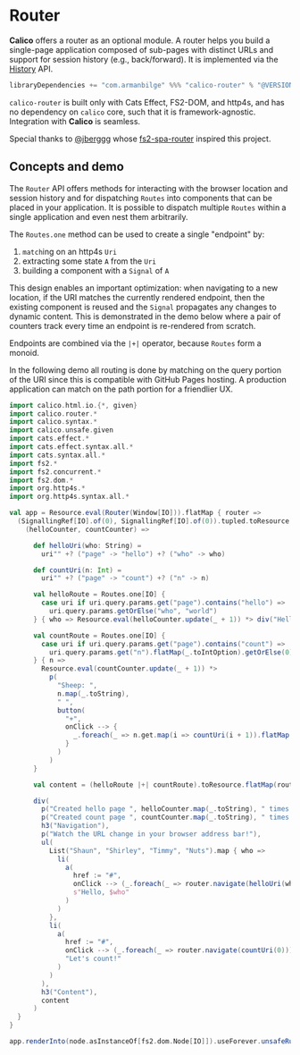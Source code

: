# Router

**Calico** offers a router as an optional module. A router helps you build a single-page application composed of sub-pages with distinct URLs and support for session history (e.g., back/forward). It is implemented via the [History](https://developer.mozilla.org/en-US/docs/Web/API/History) API.

```scala
libraryDependencies += "com.armanbilge" %%% "calico-router" % "@VERSION@"
```

`calico-router` is built only with Cats Effect, FS2-DOM, and http4s, and has no dependency on `calico` core, such that it is framework-agnostic. Integration with **Calico** is seamless.

Special thanks to [@jberggg](https://github.com/jberggg) whose [fs2-spa-router](https://github.com/jberggg/fs2-spa-router) inspired this project.

## Concepts and demo

The `Router` API offers methods for interacting with the browser location and session history and for dispatching `Routes` into components that can be placed in your application. It is possible to dispatch multiple `Routes` within a single application and even nest them arbitrarily.

The `Routes.one` method can be used to create a single "endpoint" by:

1. `match`ing on an http4s `Uri`
2. extracting some state `A` from the `Uri`
3. building a component with a `Signal` of `A`

This design enables an important optimization: when navigating to a new location, if the URI matches the currently rendered endpoint, then the existing component is reused and the `Signal` propagates any changes to dynamic content. This is demonstrated in the demo below where a pair of counters track every time an endpoint is re-rendered from scratch.

Endpoints are combined via the `|+|` operator, because `Routes` form a monoid.

In the following demo all routing is done by matching on the query portion of the URI since this is compatible with GitHub Pages hosting. A production application can match on the path portion for a friendlier UX.

```scala mdoc:js
import calico.html.io.{*, given}
import calico.router.*
import calico.syntax.*
import calico.unsafe.given
import cats.effect.*
import cats.effect.syntax.all.*
import cats.syntax.all.*
import fs2.*
import fs2.concurrent.*
import fs2.dom.*
import org.http4s.*
import org.http4s.syntax.all.*

val app = Resource.eval(Router(Window[IO])).flatMap { router =>
  (SignallingRef[IO].of(0), SignallingRef[IO].of(0)).tupled.toResource.flatMap {
    (helloCounter, countCounter) =>

      def helloUri(who: String) =
        uri"" +? ("page" -> "hello") +? ("who" -> who)

      def countUri(n: Int) =
        uri"" +? ("page" -> "count") +? ("n" -> n)

      val helloRoute = Routes.one[IO] {
        case uri if uri.query.params.get("page").contains("hello") =>
          uri.query.params.getOrElse("who", "world")
      } { who => Resource.eval(helloCounter.update(_ + 1)) *> div("Hello, ", who) }

      val countRoute = Routes.one[IO] {
        case uri if uri.query.params.get("page").contains("count") =>
          uri.query.params.get("n").flatMap(_.toIntOption).getOrElse(0)
      } { n =>
        Resource.eval(countCounter.update(_ + 1)) *>
          p(
            "Sheep: ",
            n.map(_.toString),
            " ",
            button(
              "+",
              onClick --> {
                _.foreach(_ => n.get.map(i => countUri(i + 1)).flatMap(router.navigate))
              }
            )
          )
      }

      val content = (helloRoute |+| countRoute).toResource.flatMap(router.dispatch)

      div(
        p("Created hello page ", helloCounter.map(_.toString), " times."),
        p("Created count page ", countCounter.map(_.toString), " times."),
        h3("Navigation"),
        p("Watch the URL change in your browser address bar!"),
        ul(
          List("Shaun", "Shirley", "Timmy", "Nuts").map { who =>
            li(
              a(
                href := "#",
                onClick --> (_.foreach(_ => router.navigate(helloUri(who)))),
                s"Hello, $who"
              )
            )
          },
          li(
            a(
              href := "#",
              onClick --> (_.foreach(_ => router.navigate(countUri(0)))),
              "Let's count!"
            )
          )
        ),
        h3("Content"),
        content
      )
  }
}

app.renderInto(node.asInstanceOf[fs2.dom.Node[IO]]).useForever.unsafeRunAndForget()
```

